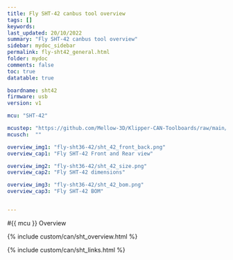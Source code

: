 ```yaml
---
title: Fly SHT-42 canbus tool overview
tags: []
keywords: 
last_updated: 20/10/2022
summary: "Fly SHT-42 canbus tool overview"
sidebar: mydoc_sidebar
permalink: fly-sht42_general.html
folder: mydoc
comments: false
toc: true
datatable: true

boardname: sht42
firmware: usb
version: v1

mcu: "SHT-42"

mcustep: "https://github.com/Mellow-3D/Klipper-CAN-Toolboards/raw/main/FLY-SHT42/STEP%20File/42CAN.step"
mcusch:  ""

overview_img1: "fly-sht36-42/sht_42_front_back.png"
overview_cap1: "Fly SHT-42 Front and Rear view"

overview_img2: "fly-sht36-42/sht_42_size.png"
overview_cap2: "Fly SHT-42 dimensions"

overview_img3: "fly-sht36-42/sht_42_bom.png"
overview_cap3: "Fly SHT-42 BOM"


---
```


#{{ mcu }} Overview

{% include custom/can/sht_overview.html %}

{% include custom/can/sht_links.html %}